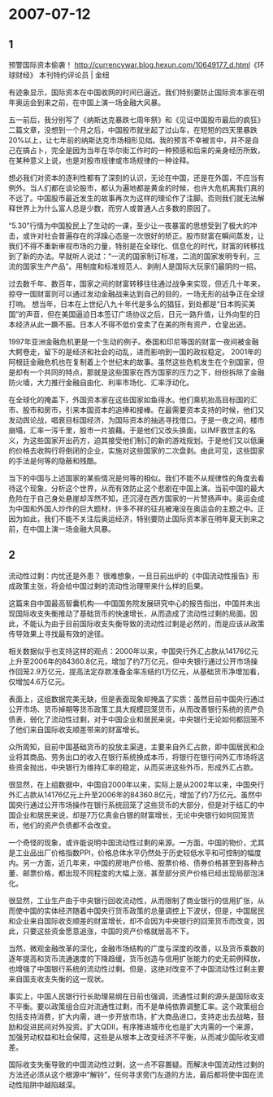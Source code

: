 # 2007-07-12

## 1

预警国际资本偷袭！	  	 <http://currencywar.blog.hexun.com/10649177_d.html>《环球财经》 本刊特约评论员 | 金纽

有迹象显示，国际资本在中国收网的时间已逼近。我们特别要防止国际资本家在明年奥运会到来之前，在中国上演一场金融大风暴。

五一前后，我分别写了《纳斯达克暴跌七周年祭》和《见证中国股市最后的疯狂》二篇文章，没想到一个月之后，中国股市就坐起了过山车，在短短的四天里暴跌 20%以上，让七年前的纳斯达克市场相形见绌。我的预言不幸被言中，并不是自己在搞占卜，完全是因为当年在华尔街工作时的一种预感和后来的亲身经历所致，在某种意义上说，也是对股市规律或市场规律的一种诠释。

想必我们对资本的逐利性都有了深刻的认识，无论在中国，还是在外国，不应当有例外。当人们都在谈论股市，都认为遍地都是黄金的时候，也许大危机离我们真的不远了。中国股市最近发生的故事再次为这样的理论作了注脚。否则我们就无法解释世界上为什么富人总是少数，而穷人或普通人占多数的原因了。

“5.30”行情为中国股民上了生动的一课，至少让一夜暴富的思想受到了极大的冲击，或许对社会普遍存在的浮躁心态是一次很好的矫正。股市财富在瞬间蒸发，让我们不得不重新审视市场的力量，特别是在全球化、信息化的时代，财富的转移找到了新的办法。早就听人说过：“一流的国家制订标准，二流的国家发明专利，三流的国家生产产品”。用制度和标准规范人、剥削人是国际大玩家们最阴的一招。

过去数千年、数百年，国家之间的财富转移往往通过战争来实现，但近几十年来，掠夺一国财富则可以通过发动金融战来达到自己的目的，一场无形的战争正在全球打响。 想当年，日本在上世纪八九十年代是多么的猖狂，到处都是“日本购买美国”的声音，但在美国逼迫日本签订广场协议之后，日元一路升值，让外向型的日本经济从此一蹶不振。日本人不得不低价变卖了在美的所有资产，仓皇出逃。

1997年亚洲金融危机更是一个生动的例子。泰国和印尼等国的财富一夜间被金融大鳄卷走，留下的是经济和社会的动乱，进而影响到一国的政权稳定。 2001年的阿根廷金融危机也在复制着上个世纪末的故事。虽然这些危机发生在个别国家，但是却有一个共同的特点，那就是这些国家在西方国家的压力之下，纷纷拆除了金融防火墙，大力推行金融自由化、利率市场化、汇率浮动化。

在全球化的掩盖下，外国资本家在这些国家如鱼得水。他们乘机抬高目标国的汇市、股市和房市，引来本国资本的追捧和接棒。在最需要资本支持的时候，他们又发动舆论战，唱衰目标国经济，为国际资本的抽逃寻找借口。于是一夜之间，楼市崩塌，汇率一泻千里，股市一片狼藉。于是他们又改头换面，以IMF救世主的名义，为这些国家开出药方，迫其接受他们制订的新的游戏规划。于是他们又以低廉的价格去收购行将倒闭的企业，实施对这些国家的二次盘剥。由此可见，这些国家的手法是何等的隐蔽和残酷。

当下的中国与上述国家的某些情况是何等的相似。我们不能不从规律性的角度去看待这个现象，分析这个世界，从而有效防止这个悲剧在中国上演。当前中国的最大危险在于自己身处悬崖却浑然不知，还沉浸在西方国家的一片赞扬声中。奥运会成为中国和外国人炒作的巨大题材，许多不祥的征兆被淹没在奥运会的主题之中。正因为如此，我们不能不关注后奥运经济，特别要防止国际资本家在明年夏天到来之前，在中国上演一场金融大风暴。



## 2

流动性过剩：内忧还是外患？ 很难想象，一旦日前出炉的《中国流动性报告》形成政策主张，将会给中国过剩的流动性治理带来什么样的后果。

这篇来自中国最高智囊机构──中国国务院发展研究中心的报告指出，中国并未出现国际收支失衡推动了基础货币的快速增长，从而造成了流动性过剩的局面。因此，不能认为由于目前国际收支失衡导致的流动性过剩是必然的，而是应该从政策传导效果上寻找最有效的途径。

相关数据似乎也支持这样的观点：2000年以来，中国央行外汇占款从14176亿元上升至2006年的84360.8亿元，增加了约7万亿元，但中央银行通过公开市场操作回笼2.9万亿元，提高法定存款准备金率冻结约1万亿元，从基础货币净增加看，仅增加4.6万亿元。

表面上，这组数据完美无缺，但是表面现象却掩盖了实质：虽然目前中国央行通过公开市场、货币掉期等货币政策工具大规模回笼货币，从而改善银行系统的资产负债表，弱化了流动性过剩，对于中国企业和居民来说，中央银行无论如何都回笼不了他们来自国际收支顺差带来的财富增长。

众所周知，目前中国基础货币的投放主渠道，主要来自外汇占款，即中国居民和企业将其商品、劳务出口的收入在银行系统换成本币，将银行在银行间外汇市场将这些资金抛出，中央银行为维持汇率的稳定，从而买进这些外币，形成外汇占款。

很显然，在上组数据中，中国自2000年以来，实际上是从2002年以来，中国央行外汇占款从14176亿元上升至2006年的84360.8亿元，增加了约7万亿元。虽然中国央行通过公开市场操作在银行系统回笼了这些货币的大部分，但是对于结汇的中国企业和居民来说，却是7万亿真金白银的财富增长，无论中央银行如何回笼货币，他们的资产负债都不会改变。

一个奇怪的现象，或许能说明中国流动性过剩的来源。一方面，中国的物价，尤其是工业品出厂价格指数PPI，价格总体水平仍然处于历史较低水平和可控制的幅度内。另一方面，近几年来，中国的房地产价格、股票价格、债券价格甚至到各种古董、邮票价格，都出现不同程度的大幅上涨，甚至部分资产价格已经出现局部泡沫化。

很显然，工业生产由于中央银行回收流动性，从而限制了商业银行的信用扩张，从而使中国的实体经济随着中国央行货币政策的总量调控上下波伏，但是，中国居民和企业来自国际收支顺差的财富增长，却不会因为中央银行的回笼货币而改变，因此，只要这些资金愿意追涨，中国的资产价格就居高不下。

当然，微观金融改革的深化，金融市场结构的广度与深度的改善，以及货币乘数的逐年提高和货币流通速度的下降趋缓，货币创造与信用扩张能力的史无前例释放，也增强了中国银行系统的流动性过剩。但是，这绝对改变不了中国流动性过剩主要来自国支收支失衡的这一现状。

事实上，中国人民银行行长助理易纲在日前也强调，流通性过剩的源头是国际收支不平衡。要以政策组合应对流通性过剩，而不是单纯依靠调整汇率。这个政策组合包括支持消费，扩大内需，进一步开放市场，扩大商品进口，支持走出去战略，鼓励和促进民间对外投资。扩大QDII，有序推进城市化也是扩大内需的一个来源，加强劳动权益和社会保障，这些是从根本上改变经济不平衡，从而减少国际收支顺差。

国际收支失衡导致的中国流动性过剩，这一点不容置疑。而解决中国流动性过剩的方法还必须从这个根源中“解铃”，任何寻求旁门左道的方法，最后都将使中国在流动性陷阱中越陷越深。




